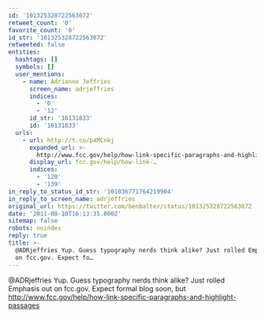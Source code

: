 ```yaml
---
id: '101325328722563072'
retweet_count: '0'
favorite_count: '0'
id_str: '101325328722563072'
retweeted: false
entities:
  hashtags: []
  symbols: []
  user_mentions:
    - name: Adrianne Jeffries
      screen_name: adrjeffries
      indices:
        - '0'
        - '12'
      id_str: '16131833'
      id: '16131833'
  urls:
    - url: http://t.co/p4MCnkj
      expanded_url: >-
        http://www.fcc.gov/help/how-link-specific-paragraphs-and-highlight-passages
      display_url: fcc.gov/help/how-link-…
      indices:
        - '120'
        - '139'
in_reply_to_status_id_str: '101036771764219904'
in_reply_to_screen_name: adrjeffries
original_url: https://twitter.com/benbalter/status/101325328722563072
date: '2011-08-10T16:13:35.000Z'
sitemap: false
robots: noindex
reply: true
title: >-
  @ADRjeffries Yup. Guess typography nerds think alike? Just rolled Emphasis out
  on fcc.gov. Expect fo…
---
```


@ADRjeffries Yup. Guess typography nerds think alike? Just rolled Emphasis out on fcc.gov. Expect formal blog soon, but http://www.fcc.gov/help/how-link-specific-paragraphs-and-highlight-passages